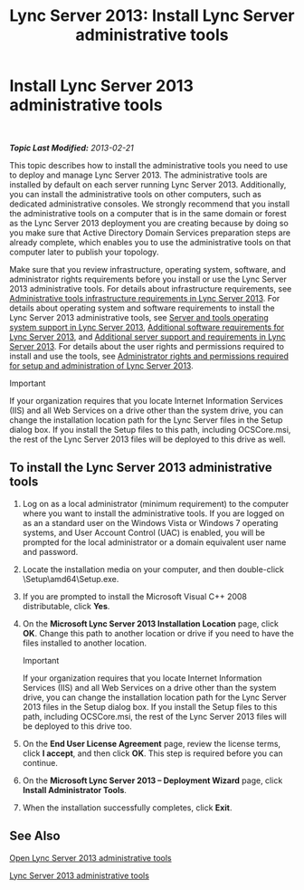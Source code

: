 ﻿---
title: 'Lync Server 2013: Install Lync Server administrative tools'
TOCTitle: Install Lync Server administrative tools
ms:assetid: 842b85e4-2eeb-464f-b1c1-ceb8cc04f8d5
ms:mtpsurl: https://technet.microsoft.com/en-us/library/Gg398665(v=OCS.15)
ms:contentKeyID: 48184695
ms.date: 07/23/2014
mtps_version: v=OCS.15
---

<div data-xmlns="http://www.w3.org/1999/xhtml">

<div class="topic" data-xmlns="http://www.w3.org/1999/xhtml" data-msxsl="urn:schemas-microsoft-com:xslt" data-cs="http://msdn.microsoft.com/en-us/">

<div data-asp="http://msdn2.microsoft.com/asp">

# Install Lync Server 2013 administrative tools

</div>

<div id="mainSection">

<div id="mainBody">

<span> </span>

_**Topic Last Modified:** 2013-02-21_

This topic describes how to install the administrative tools you need to use to deploy and manage Lync Server 2013. The administrative tools are installed by default on each server running Lync Server 2013. Additionally, you can install the administrative tools on other computers, such as dedicated administrative consoles. We strongly recommend that you install the administrative tools on a computer that is in the same domain or forest as the Lync Server 2013 deployment you are creating because by doing so you make sure that Active Directory Domain Services preparation steps are already complete, which enables you to use the administrative tools on that computer later to publish your topology.

Make sure that you review infrastructure, operating system, software, and administrator rights requirements before you install or use the Lync Server 2013 administrative tools. For details about infrastructure requirements, see [Administrative tools infrastructure requirements in Lync Server 2013](lync-server-2013-administrative-tools-infrastructure-requirements.md). For details about operating system and software requirements to install the Lync Server 2013 administrative tools, see [Server and tools operating system support in Lync Server 2013](lync-server-2013-server-and-tools-operating-system-support.md), [Additional software requirements for Lync Server 2013](lync-server-2013-additional-software-requirements.md), and [Additional server support and requirements in Lync Server 2013](lync-server-2013-additional-server-support-and-requirements.md). For details about the user rights and permissions required to install and use the tools, see [Administrator rights and permissions required for setup and administration of Lync Server 2013](lync-server-2013-administrator-rights-and-permissions-required-for-setup-and-administration.md).

<div>


> [!IMPORTANT]
> If your organization requires that you locate Internet Information Services (IIS) and all Web Services on a drive other than the system drive, you can change the installation location path for the Lync Server files in the Setup dialog box. If you install the Setup files to this path, including OCSCore.msi, the rest of the Lync Server 2013 files will be deployed to this drive as well.



</div>

<div>

## To install the Lync Server 2013 administrative tools

1.  Log on as a local administrator (minimum requirement) to the computer where you want to install the administrative tools. If you are logged on as an a standard user on the Windows Vista or Windows 7 operating systems, and User Account Control (UAC) is enabled, you will be prompted for the local administrator or a domain equivalent user name and password.

2.  Locate the installation media on your computer, and then double-click \\Setup\\amd64\\Setup.exe.

3.  If you are prompted to install the Microsoft Visual C++ 2008 distributable, click **Yes**.

4.  On the **Microsoft Lync Server 2013 Installation Location** page, click **OK**. Change this path to another location or drive if you need to have the files installed to another location.
    
    <div>
    

    > [!IMPORTANT]
    > If your organization requires that you locate Internet Information Services (IIS) and all Web Services on a drive other than the system drive, you can change the installation location path for the Lync Server 2013 files in the Setup dialog box. If you install the Setup files to this path, including OCSCore.msi, the rest of the Lync Server 2013 files will be deployed to this drive too.

    
    </div>

5.  On the **End User License Agreement** page, review the license terms, click **I accept**, and then click **OK**. This step is required before you can continue.

6.  On the **Microsoft Lync Server 2013 – Deployment Wizard** page, click **Install Administrator Tools**.

7.  When the installation successfully completes, click **Exit**.

</div>

<div>

## See Also


[Open Lync Server 2013 administrative tools](lync-server-2013-open-lync-server-administrative-tools.md)  


[Lync Server 2013 administrative tools](lync-server-2013-lync-server-administrative-tools.md)  
  

</div>

</div>

<span> </span>

</div>

</div>

</div>

